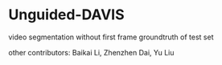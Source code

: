 # Unguided-DAVIS

video segmentation without first frame groundtruth of test set

other contributors: Baikai Li, Zhenzhen Dai, Yu Liu
